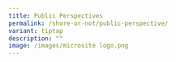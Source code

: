```yaml
---
title: Public Perspectives
permalink: /shore-or-not/public-perspective/
variant: tiptap
description: ""
image: /images/microsite logo.png
---
```

